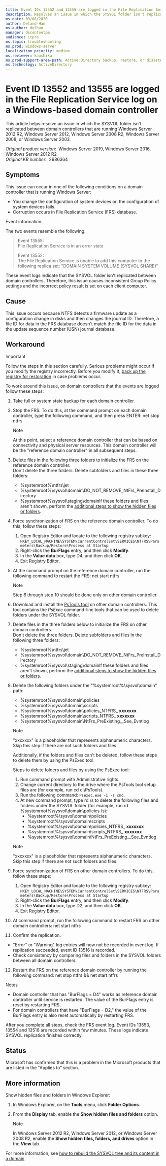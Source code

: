 ```yaml
---
title: Event IDs 13552 and 13555 are logged in the File Replication Service log on a Windows-based domain controller
description: Resolves an issue in which the SYSVOL folder isn't replicated between domain controllers that are running Windows Server 2012 R2, Windows Server 2012, Windows Server 2008 R2, Windows Server 2008, or Windows Server 2003.
ms.date: 09/08/2020
author: Deland-Han
ms.author: delhan
manager: dscontentpm
audience: itpro
ms.topic: troubleshooting
ms.prod: windows-server
localization_priority: medium
ms.reviewer: kaushika
ms.prod-support-area-path: Active Directory backup, restore, or disaster recovery
ms.technology: ActiveDirectory
---
```

# Event ID 13552 and 13555 are logged in the File Replication Service log on a Windows-based domain controller

This article helps resolve an issue in which the SYSVOL folder isn't replicated between domain controllers that are running Windows Server 2012 R2, Windows Server 2012, Windows Server 2008 R2, Windows Server 2008, or Windows Server 2003.

_Original product version:_ &nbsp;Windows Server 2019, Windows Server 2016, Windows Server 2012 R2  
_Original KB number:_ &nbsp;2986364

## Symptoms

This issue can occur in one of the following conditions on a domain controller that is running Windows Server:
- You change the configuration of system devices or, the configuration of system devices fails.
- Corruption occurs in File Replication Service (FRS) database. 

Event information 

The two events resemble the following: 

> Event 13555:  
 File Replication Service is in an error state  
>
> Event 13552:  
 The File Replication Service is unable to add this computer to the following replica set: "DOMAIN SYSTEM VOLUME (SYSVOL SHARE)"  

These event logs indicate that the SYSVOL folder isn't replicated between domain controllers. Therefore, this issue causes inconsistent Group Policy settings and the incorrect policy result is set on each client computer.

## Cause

This issue occurs because NTFS detects a firmware update as a configuration change in disks and then changes the journal ID. Therefore, a file ID for data in the FRS database doesn't match the file ID for the data in the update sequence number (USN) journal database.

## Workaround

> [!IMPORTANT]
> Follow the steps in this section carefully. Serious problems might occur if you modify the registry incorrectly. Before you modify it, [back up the registry for restoration](https://support.microsoft.com/help/322756) in case problems occur. 

To work around this issue, on domain controllers that the events are logged follow these steps:

1. Take full or system state backup for each domain controller.
2. Stop the FRS. To do this, at the command prompt on each domain controller, type the following command, and then press ENTER: net stop ntfrs 

    > [!NOTE]
    > At this point, select a reference domain controller that can be based on connectivity and physical server resources. This domain controller will be the "reference domain controller" in all subsequent steps.
    
3. Delete files in the following three folders to initialize the FRS on the reference domain controller.  
Don't delete the three folders. Delete subfolders and files in these three folders:
   - %systemroot%\ntfrs\jet
   - %systemroot%\sysvol\domain\DO_NOT_REMOVE_NtFrs_PreInstall_Directory
   - %systemroot%\sysvol\staging\domainIf these folders and files aren't shown, perform the [additional steps to show the hidden files or folders](#more-information).
4. Force synchronization of FRS on the reference domain controller. To do this, follow these steps:
      1. Open Registry Editor and locate to the following registry subkey: `HKEY_LOCAL_MACHINE\SYSTEM\CurrentControlSet\SERVICES\NTFRS\Parameters\Backup/Restore\Process at Startup` 
      2. Right-click the **BurFlags**  entry, and then click **Modify**.
      3. In the **Value data** box, type D4, and then click **OK**.
      4. Exit Registry Editor.
5. At the command prompt on the reference domain controller, run the following command to restart the FRS: net start ntfrs 

    > [!NOTE]
    > Step 6 through step 10 should be done only on other domain controller.
    
6. Download and install the [PsTools tool](https://technet.microsoft.com/sysinternals/bb897553%28en-us%29.aspx) on other domain controllers. This tool contains the *PsExec* command-line tools that can be used to delete folders under the SYSVOL folder.
7. Delete files in the three folders below to initialize the FRS on other domain controllers.  
Don't delete the three folders. Delete subfolders and files in the following three folders:
   - %systemroot%\ntfrs\jet
   - %systemroot%\sysvol\domain\DO_NOT_REMOVE_NtFrs_PreInstall_Directory
   - %systemroot%\sysvol\staging\domainIf these folders and files aren't shown, perform the [additional steps to show the hidden files or folders](#more-information).
8. Delete the following folders under the "%systemroot%\sysvol\domain" path:
   - %systemroot%\sysvol\domain\policies
   - %systemroot%\sysvol\domain\scripts
   - %systemroot%\sysvol\domain\policies_NTFRS_ **xxxxxxx**  
   - %systemroot%\sysvol\domain\scripts_NTFRS_ **xxxxxxx**  
   - %systemroot%\sysvol\domain\NtFrs_PreExisting__See_Evntlog 
    > [!NOTE]
    > "xxxxxxx" is a placeholder that represents alphanumeric characters. Skip this step if there are not such folders and files.
    
    Additionally, if the folders and files can't be deleted, follow these steps to delete them by using the PsExec tool.  
     
    Steps to delete folders and files by using the PsExec tool:
    
    1. Run command prompt with Administrative rights.
    2. Change current directory to the drive where the PsTools tool setup files are (for example, run cd c:\PsTools).
    3. Run the following command: `Psexec.exe -i -s cmd`. 
    4. At new command prompt, type rd /s to delete the following files and folders under the SYSVOL folder (for example, run rd %systemroot%\sysvol\domain\policies /s):
         - %systemroot%\sysvol\domain\policies
         - %systemroot%\sysvol\domain\scripts
         - %systemroot%\sysvol\domain\policies_NTFRS_ **xxxxxxx**  
         - %systemroot%\sysvol\domain\scripts_NTFRS_ **xxxxxxx**  
         - %systemroot%\sysvol\domain\NtFrs_PreExisting__See_Evntlog 
    > [!NOTE]
    > "xxxxxxx" is a placeholder that represents alphanumeric characters. Skip this step if there are not such folders and files.  
    
9. Force synchronization of FRS on other domain controllers. To do this, follow these steps:
      1. Open Registry Editor and locate to the following registry subkey: `HKEY_LOCAL_MACHINE\SYSTEM\CurrentControlSet\SERVICES\NTFRS\Parameters\Backup/Restore\Process at Startup` 
      2. Right-click the **BurFlags** entry, and then click **Modify**.
      3. In the **Value data** box, type D2, and then click **OK**.
      4. Exit Registry Editor.
10. At command prompt, run the following command to restart FRS on other domain controllers: net start ntfrs 

11. Confirm the replication.
   - "Error" or "Warning" log entries will now not be recorded in event log. If replication succeeded, event ID 13516 is recorded.
   - Check consistency by comparing files and folders in the SYSVOL folders between all domain controllers.
12. Restart the FRS on the reference domain controller by running the following command: net stop ntfrs && net start ntfrs 

Notes 
   - Domain controller that has "BurFlags = D4" works as reference domain controller until service is restarted. The value of the BurFlags entry is reset by restarting FRS.
   - For domain controllers that have "BurFlags = D2," the value of the BurFlags entry is also reset automatically by restarting FRS.

After you complete all steps, check the FRS event log. Event IDs 13553, 13554 and 13516 are recorded within few minutes. These logs indicate SYSVOL replication finishes correctly.

## Status

Microsoft has confirmed that this is a problem in the Microsoft products that are listed in the "Applies to" section. 

## More information  

Show hidden files and folders in Windows Explorer:
 
1. In Windows Explorer, on the **Tools** menu, click **Folder Options**.
2. From the **Display** tab, enable the **Show hidden files and folders** option.

    > [!NOTE]
    > In Windows Server 2012 R2, Windows Server 2012, or Windows Server 2008 R2, enable the **Show hidden files, folders, and drives** option in the **View** tab.  

For more information, see [how to rebuild the SYSVOL tree and its content in a domain](https://support.microsoft.com/help/en-us).
